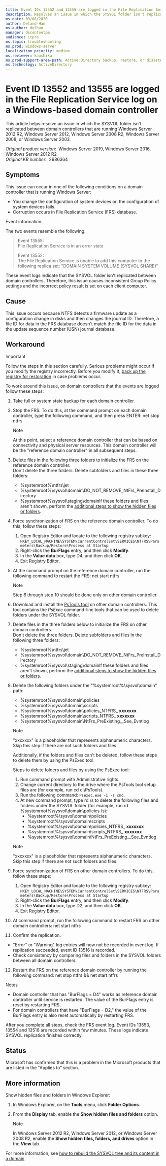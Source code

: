 ```yaml
---
title: Event IDs 13552 and 13555 are logged in the File Replication Service log on a Windows-based domain controller
description: Resolves an issue in which the SYSVOL folder isn't replicated between domain controllers that are running Windows Server 2012 R2, Windows Server 2012, Windows Server 2008 R2, Windows Server 2008, or Windows Server 2003.
ms.date: 09/08/2020
author: Deland-Han
ms.author: delhan
manager: dscontentpm
audience: itpro
ms.topic: troubleshooting
ms.prod: windows-server
localization_priority: medium
ms.reviewer: kaushika
ms.prod-support-area-path: Active Directory backup, restore, or disaster recovery
ms.technology: ActiveDirectory
---
```

# Event ID 13552 and 13555 are logged in the File Replication Service log on a Windows-based domain controller

This article helps resolve an issue in which the SYSVOL folder isn't replicated between domain controllers that are running Windows Server 2012 R2, Windows Server 2012, Windows Server 2008 R2, Windows Server 2008, or Windows Server 2003.

_Original product version:_ &nbsp;Windows Server 2019, Windows Server 2016, Windows Server 2012 R2  
_Original KB number:_ &nbsp;2986364

## Symptoms

This issue can occur in one of the following conditions on a domain controller that is running Windows Server:
- You change the configuration of system devices or, the configuration of system devices fails.
- Corruption occurs in File Replication Service (FRS) database. 

Event information 

The two events resemble the following: 

> Event 13555:  
 File Replication Service is in an error state  
>
> Event 13552:  
 The File Replication Service is unable to add this computer to the following replica set: "DOMAIN SYSTEM VOLUME (SYSVOL SHARE)"  

These event logs indicate that the SYSVOL folder isn't replicated between domain controllers. Therefore, this issue causes inconsistent Group Policy settings and the incorrect policy result is set on each client computer.

## Cause

This issue occurs because NTFS detects a firmware update as a configuration change in disks and then changes the journal ID. Therefore, a file ID for data in the FRS database doesn't match the file ID for the data in the update sequence number (USN) journal database.

## Workaround

> [!IMPORTANT]
> Follow the steps in this section carefully. Serious problems might occur if you modify the registry incorrectly. Before you modify it, [back up the registry for restoration](https://support.microsoft.com/help/322756) in case problems occur. 

To work around this issue, on domain controllers that the events are logged follow these steps:

1. Take full or system state backup for each domain controller.
2. Stop the FRS. To do this, at the command prompt on each domain controller, type the following command, and then press ENTER: net stop ntfrs 

    > [!NOTE]
    > At this point, select a reference domain controller that can be based on connectivity and physical server resources. This domain controller will be the "reference domain controller" in all subsequent steps.
    
3. Delete files in the following three folders to initialize the FRS on the reference domain controller.  
Don't delete the three folders. Delete subfolders and files in these three folders:
   - %systemroot%\ntfrs\jet
   - %systemroot%\sysvol\domain\DO_NOT_REMOVE_NtFrs_PreInstall_Directory
   - %systemroot%\sysvol\staging\domainIf these folders and files aren't shown, perform the [additional steps to show the hidden files or folders](#more-information).
4. Force synchronization of FRS on the reference domain controller. To do this, follow these steps:
      1. Open Registry Editor and locate to the following registry subkey: `HKEY_LOCAL_MACHINE\SYSTEM\CurrentControlSet\SERVICES\NTFRS\Parameters\Backup/Restore\Process at Startup` 
      2. Right-click the **BurFlags**  entry, and then click **Modify**.
      3. In the **Value data** box, type D4, and then click **OK**.
      4. Exit Registry Editor.
5. At the command prompt on the reference domain controller, run the following command to restart the FRS: net start ntfrs 

    > [!NOTE]
    > Step 6 through step 10 should be done only on other domain controller.
    
6. Download and install the [PsTools tool](https://technet.microsoft.com/sysinternals/bb897553%28en-us%29.aspx) on other domain controllers. This tool contains the *PsExec* command-line tools that can be used to delete folders under the SYSVOL folder.
7. Delete files in the three folders below to initialize the FRS on other domain controllers.  
Don't delete the three folders. Delete subfolders and files in the following three folders:
   - %systemroot%\ntfrs\jet
   - %systemroot%\sysvol\domain\DO_NOT_REMOVE_NtFrs_PreInstall_Directory
   - %systemroot%\sysvol\staging\domainIf these folders and files aren't shown, perform the [additional steps to show the hidden files or folders](#more-information).
8. Delete the following folders under the "%systemroot%\sysvol\domain" path:
   - %systemroot%\sysvol\domain\policies
   - %systemroot%\sysvol\domain\scripts
   - %systemroot%\sysvol\domain\policies_NTFRS_ **xxxxxxx**  
   - %systemroot%\sysvol\domain\scripts_NTFRS_ **xxxxxxx**  
   - %systemroot%\sysvol\domain\NtFrs_PreExisting__See_Evntlog 
    > [!NOTE]
    > "xxxxxxx" is a placeholder that represents alphanumeric characters. Skip this step if there are not such folders and files.
    
    Additionally, if the folders and files can't be deleted, follow these steps to delete them by using the PsExec tool.  
     
    Steps to delete folders and files by using the PsExec tool:
    
    1. Run command prompt with Administrative rights.
    2. Change current directory to the drive where the PsTools tool setup files are (for example, run cd c:\PsTools).
    3. Run the following command: `Psexec.exe -i -s cmd`. 
    4. At new command prompt, type rd /s to delete the following files and folders under the SYSVOL folder (for example, run rd %systemroot%\sysvol\domain\policies /s):
         - %systemroot%\sysvol\domain\policies
         - %systemroot%\sysvol\domain\scripts
         - %systemroot%\sysvol\domain\policies_NTFRS_ **xxxxxxx**  
         - %systemroot%\sysvol\domain\scripts_NTFRS_ **xxxxxxx**  
         - %systemroot%\sysvol\domain\NtFrs_PreExisting__See_Evntlog 
    > [!NOTE]
    > "xxxxxxx" is a placeholder that represents alphanumeric characters. Skip this step if there are not such folders and files.  
    
9. Force synchronization of FRS on other domain controllers. To do this, follow these steps:
      1. Open Registry Editor and locate to the following registry subkey: `HKEY_LOCAL_MACHINE\SYSTEM\CurrentControlSet\SERVICES\NTFRS\Parameters\Backup/Restore\Process at Startup` 
      2. Right-click the **BurFlags** entry, and then click **Modify**.
      3. In the **Value data** box, type D2, and then click **OK**.
      4. Exit Registry Editor.
10. At command prompt, run the following command to restart FRS on other domain controllers: net start ntfrs 

11. Confirm the replication.
   - "Error" or "Warning" log entries will now not be recorded in event log. If replication succeeded, event ID 13516 is recorded.
   - Check consistency by comparing files and folders in the SYSVOL folders between all domain controllers.
12. Restart the FRS on the reference domain controller by running the following command: net stop ntfrs && net start ntfrs 

Notes 
   - Domain controller that has "BurFlags = D4" works as reference domain controller until service is restarted. The value of the BurFlags entry is reset by restarting FRS.
   - For domain controllers that have "BurFlags = D2," the value of the BurFlags entry is also reset automatically by restarting FRS.

After you complete all steps, check the FRS event log. Event IDs 13553, 13554 and 13516 are recorded within few minutes. These logs indicate SYSVOL replication finishes correctly.

## Status

Microsoft has confirmed that this is a problem in the Microsoft products that are listed in the "Applies to" section. 

## More information  

Show hidden files and folders in Windows Explorer:
 
1. In Windows Explorer, on the **Tools** menu, click **Folder Options**.
2. From the **Display** tab, enable the **Show hidden files and folders** option.

    > [!NOTE]
    > In Windows Server 2012 R2, Windows Server 2012, or Windows Server 2008 R2, enable the **Show hidden files, folders, and drives** option in the **View** tab.  

For more information, see [how to rebuild the SYSVOL tree and its content in a domain](https://support.microsoft.com/help/en-us).
